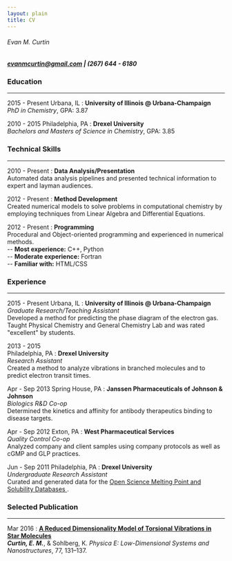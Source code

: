 ```yaml
---
layout: plain
title: CV
---
```


###### Evan M. Curtin

##### evanmcurtin@gmail.com | (267) 644 - 6180 #####

### Education
-------------
2015 - Present
Urbana, IL
:     **University of Illinois @ Urbana-Champaign**  
      *PhD in Chemistry*, GPA: 3.87  

2010 - 2015
Philadelphia, PA
:    **Drexel University**  
     *Bachelors and Masters of Science in Chemistry*, GPA: 3.85  

### Technical Skills
--------------------

2010 - Present
:     **Data Analysis/Presentation**  
     Automated data analysis pipelines and presented technical information to
     expert and layman audiences.

2012 - Present
:     **Method Development**  
     Created numerical models to solve problems in computational chemistry by employing techniques from Linear Algebra and Differential Equations.

2012 - Present
:     **Programming**  
     Procedural and Object-oriented programming and experienced in numerical
     methods.  
      -- **Most experience:** C++, Python  
      -- **Moderate experience:** Fortran  
      -- **Familiar with:** HTML/CSS  

### Experience
-----------------------

2015 - Present
Urbana, IL
:     **University of Illinois @ Urbana-Champaign**  
      *Graduate Research/Teaching Assistant*   
      Developed a method for predicting the phase diagram of the electron gas.
      Taught Physical Chemistry and General Chemistry Lab and was
      rated "excellent" by students.

2013 - 2015   
Philadelphia, PA
:     **Drexel University**  
      *Research Assistant*    
      Created a method to analyze vibrations in branched molecules
      and to predict electron transit times.

Apr - Sep 2013
Spring House, PA
:     **Janssen Pharmaceuticals of Johnson & Johnson**  
      *Biologics R&D Co-op*    
      Determined the kinetics and affinity for antibody therapeutics
      binding to disease targets.

Apr - Sep 2012
Exton, PA
:     **West Pharmaceutical Services**    
      *Quality Control Co-op*    
      Analyzed company and client samples using company protocols as well as
      cGMP and GLP practices.

Jun - Sep 2011
Philadelphia, PA
:     **Drexel University**    
      *Undergraduate Research Assistant*    
      Curated and generated data for the
      [Open Science Melting Point and Solubility Databases
      ](http://usefulchem.wikispaces.com/).

### Selected Publication
----------------

Mar 2016
:     [**A Reduced Dimensionality Model of Torsional Vibrations in
         Star Molecules**
      ](http://dx.doi.org/10.1016/j.physe.2015.11.013)  
      ***Curtin, E. M.***, & Sohlberg, K.
      *Physica E: Low-Dimensional Systems and Nanostructures*, 77, 131–137.

<!--
Jan 2015
:     [**Determination of Abraham model solute descriptors for the
         monomeric and dimeric forms of trans-cinnamic acid using
         measured solubilities from the Open Notebook Science
         Challenge**
      ](http://dx.doi.org/10.1186/s13065-015-0080-9)   
      Jean-Claude Bradley, Michael H Abraham, William E Acree Jr,
      Andrew SID Lang, Samantha N Beck, David A Bulger, Elizabeth A Clark,
      Lacey N Condron, Stephanie T Costa, ***Evan M Curtin***,
      Sozit B Kurtu, Mark I Mangir and Matthew J McBride
      *Chemistry Central Journal*, 9(1), 11.

Aug 2011
:     [**ONS Open Melting Point Collection**
      ](http://dx.doi.org/10.1038/npre.2011.6229.1)  
      Bradley, J.-C., Bradley, J.-C., Lang, A., Williams, A., & ***Curtin, E***.
      *Nature Precedings*.



### Awards
----------

Aug 2016
:     **Mark Pytosh Fellowship**  
      University of Illinois @ Urbana Champaign

Mar 2016
:     **NSF-GRFP Honorable Mention**  
      National Science Foundation


May 2015
:     **Chemistry Second Honors**  
      Drexel University College of Arts and Sciences

May 2015
:     **Hypercube Scholar Award**  
      Hypercube, Inc.

May 2015
:     **Baccalaureate Award for Academic Achievement**  
      American Institute of Chemists

May 2011
:     **Open Notebook Science Award**  
      Royal Society of Chemistry
-->
